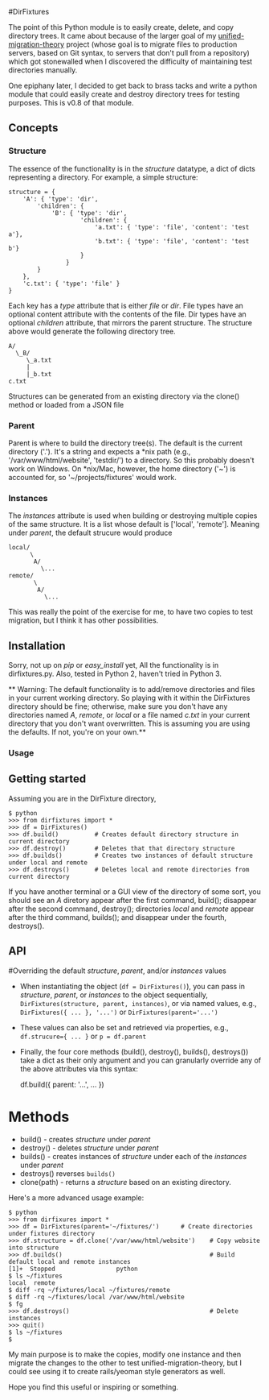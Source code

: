 #DirFixtures

The point of this Python module is to easily create, delete, and copy directory trees. It came about because of the larger goal of my [unified-migration-theory](https://github.com/athill/unified-migration-theory) project (whose goal is to migrate files to production servers, based on Git syntax, to servers that don't pull from a repository) which got stonewalled when I discovered the difficulty of maintaining test directories manually. 

One epiphany later, I decided to get back to brass tacks and write a python module that could easily create and destroy directory trees for testing purposes. This is v0.8 of that module.

## Concepts

### Structure
The essence of the functionality is in the *structure* datatype, a dict of dicts representing a directory. For example, a simple structure:

	structure = {
		'A': { 'type': 'dir', 
			'children': { 
				'B': { 'type': 'dir', 
						'children': {
							'a.txt': { 'type': 'file', 'content': 'test a'},
							'b.txt': { 'type': 'file', 'content': 'test b'}
						}
					}
			}
		},
		'c.txt': { 'type': 'file' }
	}

Each key has a *type* attribute that is either *file* or *dir*. File types have an optional content attribute with the contents of the file. Dir types have an optional *children* attribute, that mirrors the parent structure. The structure above would generate the following directory tree.

	A/
	  \_B/
	     \_a.txt
	     |
	     |_b.txt
	c.txt

Structures can be generated from an existing directory via the clone() method or loaded from a JSON file

### Parent
Parent is where to build the directory tree(s). The default is the current directory ('.'). It's a string and expects a \*nix path (e.g., '/var/www/html/website', 'testdir/') to a directory. So this probably doesn't work on Windows. On \*nix/Mac, however, the home directory ('~') is accounted for, so '~/projects/fixtures' would work.

### Instances
The *instances* attribute is used when building or destroying multiple copies of the same structure. It is a list whose default is ['local', 'remote']. Meaning under *parent*, the default strucure would produce

	local/
	      \
	       A/
	         \...
	remote/
		   \
		    A/
		      \...

This was really the point of the exercise for me, to have two copies to test migration, but I think it has other possibilities. 

## Installation
Sorry, not up on *pip* or *easy_install* yet, All the functionality is in dirfixtures.py. Also, tested in Python 2, haven't tried in Python 3.

** Warning: The default functionality is to add/remove directories and files in your current working directory. So playing with it within the DirFixtures directory should be fine; otherwise, make sure you don't have any directories named *A*, *remote*, or *local* or a file named *c.txt* in your current directory that you don't want overwritten. This is assuming you are using the defaults. If not, you're on your own.**

### Usage
## Getting started
Assuming you are in the DirFixture directory, 

	$ python
	>>> from dirfixtures import *
	>>> df = DirFixtures()
	>>> df.build()			# Creates default directory structure in current directory
	>>> df.destroy()		# Deletes that that directory structure
	>>> df.builds()			# Creates two instances of default structure under local and remote
	>>> df.destroys()		# Deletes local and remote directories from current directory

If you have another terminal or a GUI view of the directory of some sort, you should see an *A* diretory appear after the first command, build(); disappear after the second command, destroy(); directories *local* and *remote* appear after the third command, builds(); and disappear under the fourth, destroys().

## API
#Overriding the default *structure*, *parent*, and/or *instances* values
* When instantiating the object (`df = DirFixtures()`), you can pass in *structure*, *parent*, or *instances* to the object sequentially, `DirFixtures(structure, parent, instances)`, or via named values, e.g., `DirFixtures({ ... }, '...')` or `DirFixtures(parent='...')`
* These values can also be set and retrieved via properties, e.g., `df.strucure={ ... }` or `p = df.parent`
* Finally, the four core methods (build(), destroy(), builds(), destroys()) take a dict as their only argument and you can granularly override any of the above attributes via this syntax:

	df.build({ parent: '...', ... })

# Methods
* build() - creates *structure* under *parent*
* destroy() - deletes *structure* under *parent*
* builds() - creates instances of *structure* under each of the *instances* under *parent*
* destroys()  reverses `builds()`
* clone(path) - returns a *structure* based on an existing directory. 

Here's a more advanced usage example:

	$ python
	>>> from dirfixures import *
	>>> df = DirFixtures(parent='~/fixtures/')		# Create directories under fixtures directory
	>>> df.structure = df.clone('/var/www/html/website')	# Copy website into structure
	>>> df.builds()											# Build default local and remote instances
	[1]+  Stopped                 python
	$ ls ~/fixtures
	local  remote
	$ diff -rq ~/fixtures/local ~/fixtures/remote
	$ diff -rq ~/fixtures/local /var/www/html/website
	$ fg
	>>> df.destroys()										# Delete instances
	>>> quit()
	$ ls ~/fixtures
	$

My main purpose is to make the copies, modify one instance and then migrate the changes to the other to test unified-migration-theory, but I could see using it to create rails/yeoman style generators as well.

Hope you find this useful or inspiring or something.